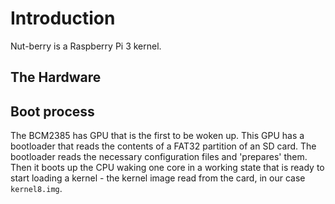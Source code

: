 # Introduction

Nut-berry is a Raspberry Pi 3 kernel.

## The Hardware


## Boot process
The BCM2385 has GPU that is the first to be woken up. This GPU has a bootloader that reads the contents of a FAT32 partition of an SD card. The bootloader reads the necessary configuration files and 'prepares' them.
Then it boots up the CPU waking one core in a working state that is ready to start loading a kernel - the kernel image read from the card, in our case `kernel8.img`.
